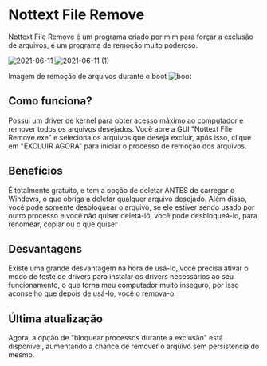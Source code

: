 
# Nottext File Remove
Nottext File Remove é um programa criado por mim para forçar a exclusão de arquivos, é um programa de remoção muito poderoso.

![2021-06-11](https://user-images.githubusercontent.com/51800283/121745143-66b8cb00-cada-11eb-851c-acfe7d8f9b78.png)
![2021-06-11 (1)](https://user-images.githubusercontent.com/51800283/121745150-67e9f800-cada-11eb-9a09-9ee80d10a782.png)

Imagem de remoção de arquivos durante o boot
![boot](https://user-images.githubusercontent.com/51800283/121815523-4c532e80-cc4d-11eb-8d11-96029b0d99ac.png)

## Como funciona?
Possui um driver de kernel para obter acesso máximo ao computador e remover todos os arquivos desejados.
Você abre a GUI "Nottext File Remove.exe" e seleciona os arquivos que deseja excluir, após isso, clique em "EXCLUIR AGORA" para iniciar o processo de remoção dos arquivos.

## Benefícios
É totalmente gratuito, e tem a opção de deletar ANTES de carregar o Windows, o que obriga a deletar qualquer arquivo desejado.
Além disso, você pode somente desbloquear o arquivo, se ele estiver sendo usado por outro processo e você não quiser deleta-ló, você pode desbloqueá-lo, para renomear, copiar ou o que quiser

## Desvantagens
Existe uma grande desvantagem na hora de usá-lo, você precisa ativar o modo de teste de drivers para instalar os drivers necessários ao seu funcionamento, o que torna meu computador muito inseguro, por isso aconselho que depois de usá-lo, você o remova-o.

## Última atualização
Agora, a opção de "bloquear processos durante a exclusão" está disponível, aumentando a chance de remover o arquivo sem persistencia do mesmo.
